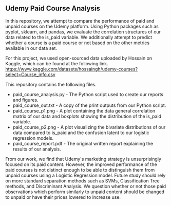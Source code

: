## Udemy Paid Course Analysis

In this repository, we attempt to compare the performance of paid and unpaid courses on the Udemy platform. 
Using Python packages such as pyplot, sklearn, and pandas, we evaluate the correlation structures of our data related to the is_paid variable.
We additionally attempt to predict whether a course is a paid course or not based on the other metrics available in our data set.

For this project, we used open-sourced data uploaded by Hossain on Kaggle, which can be found at the following link.
https://www.kaggle.com/datasets/hossaingh/udemy-courses?select=Course_info.csv

This repository contains the following files.
* paid_course_analysis.py - The Python script used to create our reports and figures.
* paid_course_out.txt - A copy of the print outputs from our Python script.
* paid_course_p1.png - A plot containing the data general correlation matrix of our data and boxplots showing the distribution of the is_paid variable.
* paid_course_p2.png - A plot visualizing the bivariate distributions of our data compared to is_paid and the confusion latent to our logistic regression models.
* paid_course_report.pdf - The original written report explaining the results of our analysis.

From our work, we find that Udemy's marketing strategy is unsurprisingly focused on its paid content. 
However, the improved performance of the paid courses is not distinct enough to be able to distinguish them from unpaid courses using a Logistic Regression model.
Future study should rely on more standard separation methods such as SVMs, Classification Tree methods, and Discriminant Analysis.
We question whether or not those paid observations which perform similarly to unpaid content should be changed to unpaid or have their prices lowered to increase use.
